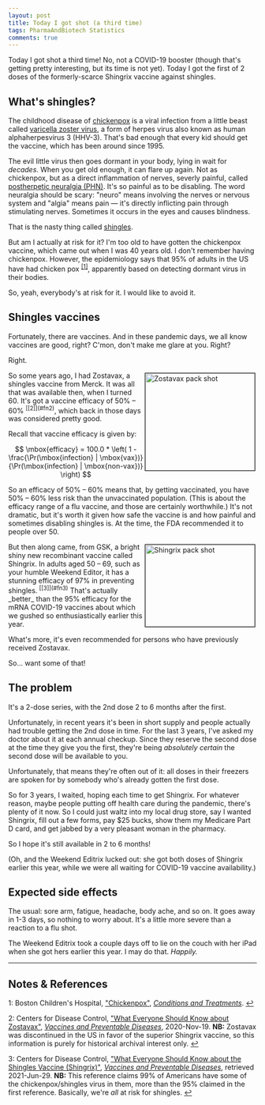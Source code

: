 ```yaml
---
layout: post
title: Today I got shot (a third time)
tags: PharmaAndBiotech Statistics
comments: true
---
```


Today I got shot a third time!  No, not a COVID-19 booster (though that's getting pretty
interesting, but its time is not yet).  Today I got the first of 2 doses of the
formerly-scarce Shingrix vaccine against shingles.  


## What's shingles?  

The childhood disease of [chickenpox](https://en.wikipedia.org/wiki/Chickenpox) is a
viral infection from a little beast called
[varicella zoster virus](https://en.wikipedia.org/wiki/Varicella_zoster_virus), 
a form of herpes virus also known as human alphaherpesvirus 3 (HHV-3).  That's bad enough
that every kid should get the vaccine, which has been around since 1995.  

The evil little virus then goes dormant in your body, lying in wait for _decades_.  When
you get old enough, it can flare up again.  Not as chickenpox, but as a direct
inflammation of nerves, severly painful, called
[postherpetic neuralgia (PHN)](https://en.wikipedia.org/wiki/Postherpetic_neuralgia).
It's so painful as to be disabling.  The word neuralgia should be scary: "neuro"
means involving the nerves or nervous system and "algia" means pain &mdash; it's directly
inflicting pain through stimulating nerves.  Sometimes it occurs in the eyes and causes
blindness.  

That is the nasty thing called [shingles](https://en.wikipedia.org/wiki/Shingles).  

But am I actually at risk for it?  I'm too old to have gotten the chickenpox vaccine,
which came out when I was 40 years old.  I don't remember having chickenpox.  However, the
epidemiology says that 95% of adults in the US have had chicken pox <sup id="fn1a">[[1]](#fn1)</sup>,
apparently based on detecting dormant virus in their bodies.  

So, yeah, everybody's at risk for it.  I would like to avoid it.  


## Shingles vaccines  

Fortunately, there are vaccines.  And in these pandemic days, we all know vaccines are
good, right?  C'mon, don't make me glare at you.  Right?  

Right.  

<img src="{{ site.baseurl }}/images/2021-06-29-today-i-got-shot-a-third-time-zostavax.jpg" width="222" height="197" alt="Zostavax pack shot" title="Zostavax pack shot" style="float: right; margin: 3px 3px 3px 3px; border: 1px solid #000000;"/>
So some years ago, I had Zostavax, a shingles vaccine from Merck.  It was all that was
available then, when I turned 60.  It's got a vaccine efficacy of 50%
&ndash; 60% <sup id="fn2a">[[2]](#fn2)</sup>, which back in those days was considered
pretty good.  

Recall that vaccine efficacy is given by:  

$$
\mbox{efficacy} = 100.0 * \left( 1 - \frac{\Pr(\mbox{infection} | \mbox{vax})}{\Pr(\mbox{infection} | \mbox{non-vax})} \right)
$$

So an efficacy of 50% &ndash; 60% means that, by getting vaccinated, you have 50% &ndash;
60% less risk than the unvaccinated population.  (This is about the efficacy range of a
flu vaccine, and those are certainly worthwhile.)  It's not dramatic, but it's worth it
given how safe the vaccine is and how painful and sometimes disabling shingles is.  At the
time, the FDA recommended it to people over 50.  

<img src="{{ site.baseurl }}/images/2021-06-29-today-i-got-shot-a-third-time-shingrix.jpg" width="222" height="166" alt="Shingrix pack shot" title="Shingrix pack shot" style="float: right; margin: 3px 3px 3px 3px; border: 1px solid #000000;"/>
But then along came, from GSK, a bright shiny new recombinant vaccine called 
Shingrix.  In adults aged 50 &ndash; 69, such as your
humble Weekend Editor, it has a stunning efficacy of 97% in preventing shingles. 
<sup id="fn3a">[[3]](#fn3)</sup>  That's actually _better_ than the 95% efficacy for the
mRNA COVID-19 vaccines about which we gushed so enthusiastically earlier this year.  

What's more, it's even recommended for persons who have previously received Zostavax.  

So&hellip; want some of that!  


## The problem  

It's a 2-dose series, with the 2nd dose 2 to 6 months after the first.  

Unfortunately, in recent years it's been in short supply and people actually had trouble
getting the 2nd dose in time.  For the last 3 years, I've asked my doctor about it at each
annual checkup.  Since they reserve the second dose at the time they give you the first,
they're being _absolutely certain_ the second dose will be available to you.  

Unfortunately, that means they're often out of it: all doses in their freezers are spoken
for by somebody who's already gotten the first dose.  

So for 3 years, I waited, hoping each time to get Shingrix.  For whatever reason, maybe
people putting off health care during the pandemic, there's plenty of it now.  So I could
just waltz into my local drug store, say I wanted Shingrix, fill out a few forms, pay $25
bucks, show them my Medicare Part D card, and get jabbed by a very pleasant woman in the
pharmacy.  

So I hope it's still available in 2 to 6 months!  

(Oh, and the Weekend Editrix lucked out: she got both doses of Shingrix earlier this year,
while we were all waiting for COVID-19 vaccine availability.)  


## Expected side effects  

The usual: sore arm, fatigue, headache, body ache, and so on.  It goes away in 1-3 days,
so nothing to worry about.  It's a little more severe than a reaction to a flu shot.  

The Weekend Editrix took a couple days off to lie on the couch with her iPad when she got
hers earlier this year.  I may do that.  _Happily._  

---

## Notes &amp; References  

<!--
<sup id="fn1a">[[1]](#fn1)</sup>
<a id="fn1">1</a>: [↩](#fn1a)  
-->

<a id="fn1">1</a>: Boston Children's Hospital, ["Chickenpox"](https://www.childrenshospital.org/conditions-and-treatments/conditions/c/chickenpox), [_Conditions and Treatments_](https://www.childrenshospital.org/conditions-and-treatments/). [↩](#fn1a)  

<a id="fn2">2</a>: Centers for Disease Control, ["What Everyone Should Know about Zostavax"](https://www.cdc.gov/vaccines/vpd/shingles/public/zostavax/index.html), [_Vaccines and Preventable Diseases_](https://www.cdc.gov/vaccines/vpd/index.html), 2020-Nov-19.  __NB:__ Zostavax was discontinued in the US in favor of the superior Shingrix vaccine, so this information is purely for historical archival interest only. [↩](#fn2a)  

<a id="fn3">3</a>: Centers for Disease Control, ["What Everyone Should Know about the Shingles Vaccine (Shingrix)"](https://www.cdc.gov/vaccines/vpd/shingles/public/shingrix/index.html), [_Vaccines and Preventable Diseases_](https://www.cdc.gov/vaccines/vpd/index.html), retrieved 2021-Jun-29. __NB:__ This reference claims 99% of Americans have some of the chickenpox/shingles virus in them, more than the 95% claimed in the first reference.  Basically, we're _all_ at risk for shingles. [↩](#fn3a)  
